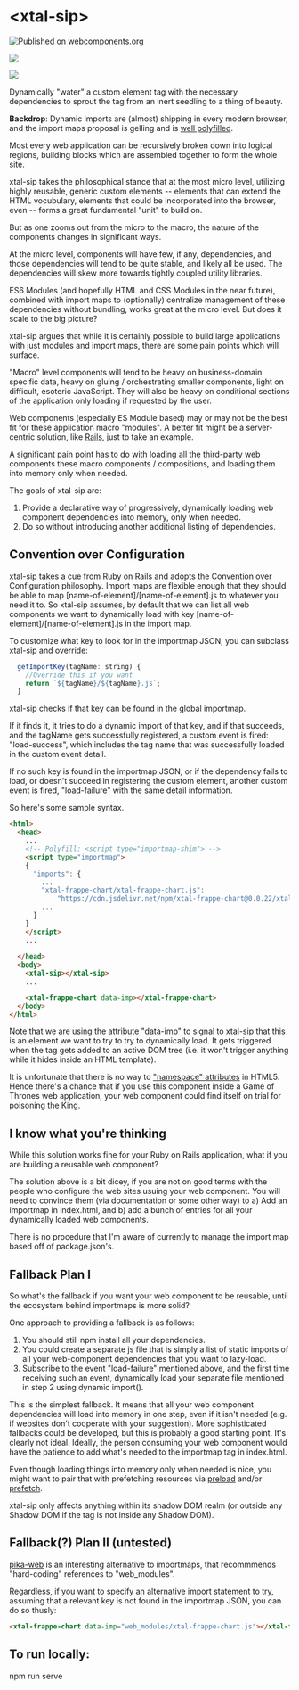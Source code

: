 # \<xtal-sip\>

[![Published on webcomponents.org](https://img.shields.io/badge/webcomponents.org-published-blue.svg)](https://www.webcomponents.org/element/xtal-sip)

<a href="https://nodei.co/npm/xtal-sip/"><img src="https://nodei.co/npm/xtal-sip.png"></a>

<img src="https://badgen.net/bundlephobia/minzip/xtal-sip">


Dynamically &#34;water&#34; a custom element tag with the necessary dependencies to sprout the tag from an inert seedling to a thing of beauty.

**Backdrop**: Dynamic imports are (almost) shipping in every modern browser, and the import maps proposal is gelling and is [well polyfilled](https://github.com/guybedford/es-module-shims). 

Most every web application can be recursively broken down into logical regions, building blocks which are assembled together to form the whole site.

xtal-sip takes the philosophical stance that at the most micro level, utilizing highly reusable, generic custom elements -- elements that can extend the HTML vocubulary, elements that could be incorporated into the browser, even -- forms a great fundamental "unit" to build on.

But as one zooms out from the micro to the macro, the nature of the components changes in significant ways.  

At the micro level, components will have few, if any, dependencies, and those dependencies will tend to be quite stable, and likely all be used.  The dependencies will skew more towards tightly coupled utility libraries. 

ES6 Modules (and hopefully HTML and CSS Modules in the near future), combined with import maps to (optionally) centralize management of these dependencies without bundling, works great at the micro level.  But does it scale to the big picture?

xtal-sip argues that while it is certainly possible to build large applications with just modules and import maps, there are some pain points which will surface.

"Macro" level components will tend to be heavy on business-domain specific data, heavy on gluing / orchestrating smaller components, light on difficult, esoteric JavaScript.  They will also be heavy on conditional sections of the application only loading if requested by the user.

Web components (especially ES Module based) may or may not be the best fit for these application macro "modules".  A better fit might be a server-centric solution, like  [Rails](https://goiabada.blog/rails-components-faedd412ce19), just to take an example.  

A significant pain point has to do with loading all the third-party web components these macro components / compositions, and loading them into memory only when needed.  

The goals of xtal-sip are:

1.  Provide a declarative way of progressively, dynamically loading web component dependencies into memory, only when needed.
2.  Do so without introducing another additional listing of dependencies.


## Convention over Configuration

xtal-sip takes a cue from Ruby on Rails and adopts the Convention over Configuration philosophy.  Import maps are flexible enough that they should be able to map [name-of-element]/[name-of-element].js to whatever you need it to.  So xtal-sip assumes, by default that we can list all web components we want to dynamically load with key [name-of-element]/[name-of-element].js in the import map.  

To customize what key to look for in the importmap JSON, you can subclass xtal-sip and override:

```JavaScript
  getImportKey(tagName: string) {
    //Override this if you want
    return `${tagName}/${tagName}.js`;
  }
```

xtal-sip checks if that key can be found in the global importmap.

If it finds it, it tries to do a dynamic import of that key, and if that succeeds, and the tagName gets successfully registered, a custom event is fired: "load-success", which includes the tag name that was successfully loaded in the custom event detail.

If no such key is found in the importmap JSON, or if the dependency fails to load, or doesn't succeed in registering the custom element, another custom event is fired, "load-failure" with the same detail information.

So here's some sample syntax.


```html
<html>
  <head>
    ...
    <!-- Polyfill: <script type="importmap-shim"> -->
    <script type="importmap"> 
    {
      "imports": {
        ...
        "xtal-frappe-chart/xtal-frappe-chart.js": 
            "https://cdn.jsdelivr.net/npm/xtal-frappe-chart@0.0.22/xtal-frappe-chart.js",
        ...
      }
    }
    </script>
    ...
    
  </head>
  <body>
    <xtal-sip></xtal-sip>
    ... 

    <xtal-frappe-chart data-imp></xtal-frappe-chart> 
  </body>
</html>

```

Note that we are using the attribute "data-imp" to signal to xtal-sip that this is an element we want to try to try to dynamically load.  It gets triggered when the tag gets added to an active  DOM tree (i.e. it won't trigger anything while it hides inside an  HTML template).

It is unfortunate that there is no way to ["namespace" attributes](https://discourse.wicg.io/t/proposal-symbol-namespacing-of-attributes/3515/5) in HTML5.  Hence there's a chance that if you use this component inside a Game of Thrones web application, your web component could find itself on trial for poisoning the King.

## I know what you're thinking

While this solution works fine for your Ruby on Rails application, what if you are building a reusable web component?

The solution above is a bit dicey, if you are not on good terms with the people who configure the web sites usuing your web component.  You will need to convince them (via documentation or some other way) to a)  Add an importmap in index.html, and b)  add a bunch of entries for all your dynamically loaded web components.

There is no procedure that I'm aware of currently to manage the import map based off of package.json's.  

## Fallback Plan I

So what's the fallback if you want your web component to be reusable, until the ecosystem behind importmaps is more solid?

One approach to providing a fallback is as follows:

1)  You should still npm install all your dependencies.
2)  You could create a separate js file that is simply a list of static imports of all your web-component dependencies that you want to lazy-load.
3)  Subscribe to the event "load-failure" mentioned above, and the first time receiving such an event, dynamically load your separate file mentioned in step 2 using dynamic import().

This is the simplest fallback.  It means that all your web component dependencies will load into memory in one step, even if it isn't needed (e.g. if websites don't cooperate with your suggestion).  More sophisticated fallbacks could be developed, but this is probably a good starting point.  It's clearly not ideal.  Ideally, the person consuming your web component would have the patience to add what's needed to the importmap tag in index.html.

Even though loading things into memory only when needed is nice, you might want to pair that with prefetching resources via [preload](https://developer.mozilla.org/en-US/docs/Web/HTML/Preloading_content) and/or [prefetch](https://3perf.com/blog/link-rels/).

xtal-sip only affects anything within its shadow DOM realm (or outside any Shadow DOM if the tag is not inside any Shadow DOM). 

## Fallback(?) Plan II (untested)

[pika-web](https://www.pikapkg.com/blog/pika-web-a-future-without-webpack/) is an interesting alternative to importmaps, that recommmends "hard-coding" references to "web_modules".

Regardless, if you want to specify an alternative import statement to try, assuming that a relevant key is not found in the importmap JSON, you can do so thusly:

```html
<xtal-frappe-chart data-imp="web_modules/xtal-frappe-chart.js"></xtal-frappe-chart>
```


## To run locally:

npm run serve
